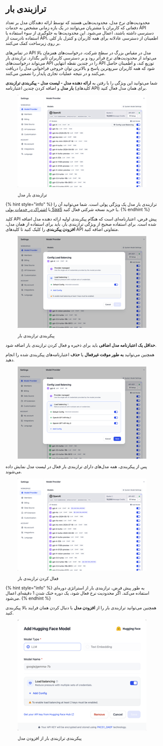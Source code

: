 # ترازبندی بار

محدودیت‌های نرخ مدل، محدودیت‌هایی هستند که توسط ارائه دهندگان مدل بر تعداد دفعاتی که کاربران یا مشتریان می‌توانند در یک بازه زمانی مشخص به خدمات API دسترسی داشته باشند، اعمال می‌شود. این محدودیت‌ها به جلوگیری از سوء استفاده یا استفاده نادرست از API، اطمینان از دسترسی عادلانه برای همه کاربران و کنترل بار کلی بر روی زیرساخت کمک می‌کنند.

در تماس‌های API مدل در مقیاس بزرگ در سطح شرکت، درخواست‌های همزمان بالا می‌تواند از محدودیت‌های نرخ فراتر رود و بر دسترسی کاربران تأثیر بگذارد. ترازبندی بار می‌تواند درخواست‌های API را در چندین نقطه انتهایی API توزیع کند، و اطمینان حاصل شود که همه کاربران سریع‌ترین پاسخ و بالاترین توان خروجی فراخوانی مدل را دریافت می‌کنند و در نتیجه عملیات تجاری پایدار را تضمین می‌کنند.

شما می‌توانید این ویژگی را با رفتن به **ارائه دهنده مدل - لیست مدل - پیکربندی ترازبندی بار مدل** و اضافه کردن چندین اعتبارنامه (کلیدهای API) برای همان مدل فعال کنید.

<figure><img src="../../.gitbook/assets/load-balancing.png" alt="" width="563"><figcaption><p>ترازبندی بار مدل</p></figcaption></figure>

{% hint style="info" %}
ترازبندی بار مدل یک ویژگی پولی است. شما می‌توانید آن را با [اشتراک در خدمات پولی SaaS](../../getting-started/cloud.md#subscription-plan) یا خرید نسخه شرکتی فعال کنید.
{% endhint %}

کلید API پیش فرض، اعتبارنامه‌ای است که هنگام پیکربندی اولیه ارائه دهنده مدل اضافه شده است. برای استفاده صحیح از ویژگی ترازبندی بار، باید برای استفاده از همان مدل، **افزودن پیکربندی** را کلیک کنید تا کلیدهای API متفاوتی اضافه کنید.

<figure><img src="../../.gitbook/assets/load-balancing-1.png" alt="" width="563"><figcaption><p>پیکربندی ترازبندی بار</p></figcaption></figure>

**حداقل یک اعتبارنامه مدل اضافی** باید برای ذخیره و فعال کردن ترازبندی بار اضافه شود.

همچنین می‌توانید **به طور موقت غیرفعال** یا **حذف** اعتبارنامه‌های پیکربندی شده را انجام دهید.

<figure><img src="../../.gitbook/assets/load-balancing-2.png" alt="" width="563"><figcaption></figcaption></figure>

پس از پیکربندی، همه مدل‌های دارای ترازبندی بار فعال در لیست مدل نمایش داده می‌شوند.

<figure><img src="../../.gitbook/assets/load-balancing-3.png" alt="" width="563"><figcaption><p>فعال کردن ترازبندی بار</p></figcaption></figure>

{% hint style="info" %}
به طور پیش فرض، ترازبندی بار از استراتژی دوره‌ای استفاده می‌کند. اگر محدودیت نرخ فعال شود، یک دوره خنک شدن 1 دقیقه‌ای اعمال می‌شود.
{% endhint %}

همچنین می‌توانید ترازبندی بار را از **افزودن مدل** با دنبال کردن همان فرایند بالا پیکربندی کنید.

<figure><img src="../../.gitbook/assets/load-balancing-4.png" alt="" width="563"><figcaption><p>پیکربندی ترازبندی بار از افزودن مدل</p></figcaption></figure>
